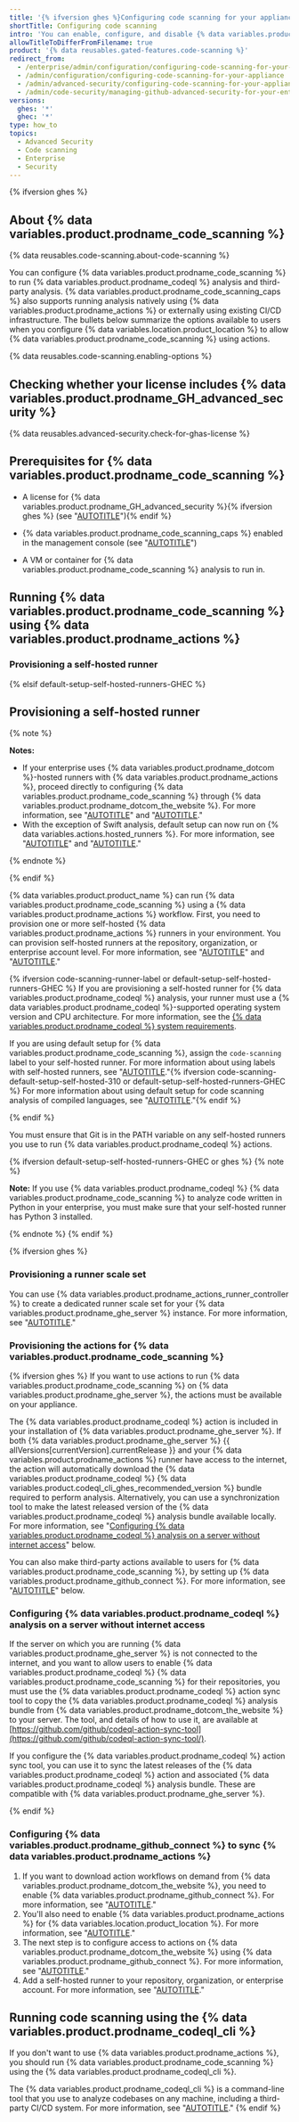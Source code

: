 ```yaml
---
title: '{% ifversion ghes %}Configuring code scanning for your appliance{% elsif default-setup-self-hosted-runners-GHEC %}Configuring self-hosted runners for code scanning in your enterprise{% endif %}'
shortTitle: Configuring code scanning
intro: 'You can enable, configure, and disable {% data variables.product.prodname_code_scanning %} for {% data variables.product.product_name %}{% ifversion default-setup-self-hosted-runners-GHEC %} without {% data variables.product.prodname_dotcom %}-hosted runners{% endif %}. {% data variables.product.prodname_code_scanning_caps %} allows users to scan code for vulnerabilities and errors.'
allowTitleToDifferFromFilename: true
product: '{% data reusables.gated-features.code-scanning %}'
redirect_from:
  - /enterprise/admin/configuration/configuring-code-scanning-for-your-appliance
  - /admin/configuration/configuring-code-scanning-for-your-appliance
  - /admin/advanced-security/configuring-code-scanning-for-your-appliance
  - /admin/code-security/managing-github-advanced-security-for-your-enterprise/configuring-code-scanning-for-your-appliance
versions:
  ghes: '*'
  ghec: '*'
type: how_to
topics:
  - Advanced Security
  - Code scanning
  - Enterprise
  - Security
---
```

<!--The CodeQL CLI man pages include a link to a section in this article. If you rename this article,
make sure that you also update the MS short link: https://aka.ms/code-scanning-docs/configuring-ghes.-->

{% ifversion ghes %}

## About {% data variables.product.prodname_code_scanning %}

{% data reusables.code-scanning.about-code-scanning %}

You can configure {% data variables.product.prodname_code_scanning %} to run {% data variables.product.prodname_codeql %} analysis and third-party analysis. {% data variables.product.prodname_code_scanning_caps %} also supports running analysis natively using {% data variables.product.prodname_actions %} or externally using existing CI/CD infrastructure. The bullets below summarize the options available to users when you configure {% data variables.location.product_location %} to allow {% data variables.product.prodname_code_scanning %} using actions.

{% data reusables.code-scanning.enabling-options %}

## Checking whether your license includes {% data variables.product.prodname_GH_advanced_security %}

{% data reusables.advanced-security.check-for-ghas-license %}

## Prerequisites for {% data variables.product.prodname_code_scanning %}

* A license for {% data variables.product.prodname_GH_advanced_security %}{% ifversion ghes %} (see "[AUTOTITLE](/billing/managing-billing-for-github-advanced-security/about-billing-for-github-advanced-security)"){% endif %}

* {% data variables.product.prodname_code_scanning_caps %} enabled in the management console (see "[AUTOTITLE](/admin/code-security/managing-github-advanced-security-for-your-enterprise/enabling-github-advanced-security-for-your-enterprise)")

* A VM or container for {% data variables.product.prodname_code_scanning %} analysis to run in.

<!-- Anchor to maintain the CodeQL CLI manual pages link: https://aka.ms/code-scanning-docs/configuring-ghes -->

<a name="running-code-scanning-using-github-actions"></a>

## Running {% data variables.product.prodname_code_scanning %} using {% data variables.product.prodname_actions %}

### Provisioning a self-hosted runner

{% elsif default-setup-self-hosted-runners-GHEC %}

## Provisioning a self-hosted runner

{% note %}

**Notes:**
  * If your enterprise uses {% data variables.product.prodname_dotcom %}-hosted runners with {% data variables.product.prodname_actions %}, proceed directly to configuring {% data variables.product.prodname_code_scanning %} through {% data variables.product.prodname_dotcom_the_website %}. For more information, see "[AUTOTITLE](/code-security/code-scanning/enabling-code-scanning/configuring-default-setup-for-code-scanning)" and "[AUTOTITLE](/code-security/code-scanning/enabling-code-scanning/configuring-default-setup-for-code-scanning-at-scale)."
  * With the exception of Swift analysis, default setup can now run on {% data variables.actions.hosted_runners %}. For more information, see "[AUTOTITLE](/actions/using-github-hosted-runners/about-larger-runners/about-larger-runners)" and "[AUTOTITLE](/code-security/code-scanning/managing-your-code-scanning-configuration/configuring-larger-runners-for-default-setup)."

{% endnote %}

{% endif %}

{% data variables.product.product_name %} can run {% data variables.product.prodname_code_scanning %} using a {% data variables.product.prodname_actions %} workflow. First, you need to provision one or more self-hosted {% data variables.product.prodname_actions %} runners in your environment. You can provision self-hosted runners at the repository, organization, or enterprise account level. For more information, see "[AUTOTITLE](/actions/hosting-your-own-runners/managing-self-hosted-runners/about-self-hosted-runners)" and "[AUTOTITLE](/actions/hosting-your-own-runners/managing-self-hosted-runners/adding-self-hosted-runners)."

{% ifversion code-scanning-runner-label or default-setup-self-hosted-runners-GHEC %}
If you are provisioning a self-hosted runner for {% data variables.product.prodname_codeql %} analysis, your runner must use a {% data variables.product.prodname_codeql %}-supported operating system version and CPU architecture. For more information, see the [{% data variables.product.prodname_codeql %} system requirements](https://codeql.github.com/docs/codeql-overview/system-requirements/).

If you are using default setup for {% data variables.product.prodname_code_scanning %}, assign the `code-scanning` label to your self-hosted runner. For more information about using labels with self-hosted runners, see "[AUTOTITLE](/actions/hosting-your-own-runners/managing-self-hosted-runners/using-labels-with-self-hosted-runners)."{% ifversion code-scanning-default-setup-self-hosted-310 or default-setup-self-hosted-runners-GHEC %} For more information about using default setup for code scanning analysis of compiled languages, see "[AUTOTITLE](/code-security/code-scanning/automatically-scanning-your-code-for-vulnerabilities-and-errors/codeql-code-scanning-for-compiled-languages)."{% endif %}

{% endif %}

You must ensure that Git is in the PATH variable on any self-hosted runners you use to run {% data variables.product.prodname_codeql %} actions.

{% ifversion default-setup-self-hosted-runners-GHEC or ghes %}
{% note %}

**Note:** If you use {% data variables.product.prodname_codeql %} {% data variables.product.prodname_code_scanning %} to analyze code written in Python in your enterprise, you must make sure that your self-hosted runner has Python 3 installed.

{% endnote %}
{% endif %}

{% ifversion ghes %}

### Provisioning a runner scale set

You can use {% data variables.product.prodname_actions_runner_controller %} to create a dedicated runner scale set for your {% data variables.product.prodname_ghe_server %} instance. For more information, see "[AUTOTITLE](/enterprise-server@latest/actions/hosting-your-own-runners/managing-self-hosted-runners-with-actions-runner-controller/deploying-runner-scale-sets-with-actions-runner-controller#using-arc-with-dependabot-and-code-scanning)."

### Provisioning the actions for {% data variables.product.prodname_code_scanning %}

{% ifversion ghes %}
If you want to use actions to run {% data variables.product.prodname_code_scanning %} on {% data variables.product.prodname_ghe_server %}, the actions must be available on your appliance.

The {% data variables.product.prodname_codeql %} action is included in your installation of {% data variables.product.prodname_ghe_server %}. If both {% data variables.product.prodname_ghe_server %} {{ allVersions[currentVersion].currentRelease }} and your {% data variables.product.prodname_actions %} runner have access to the internet, the action will automatically download the {% data variables.product.prodname_codeql %} {% data variables.product.codeql_cli_ghes_recommended_version %} bundle required to perform analysis. Alternatively, you can use a synchronization tool to make the latest released version of the {% data variables.product.prodname_codeql %} analysis bundle available locally. For more information, see "[Configuring {% data variables.product.prodname_codeql %} analysis on a server without internet access](#configuring-codeql-analysis-on-a-server-without-internet-access)" below.

You can also make third-party actions available to users for {% data variables.product.prodname_code_scanning %}, by setting up {% data variables.product.prodname_github_connect %}. For more information, see "[AUTOTITLE](/admin/code-security/managing-github-advanced-security-for-your-enterprise/configuring-code-scanning-for-your-appliance#configuring-github-connect-to-sync-github-actions)" below.

### Configuring {% data variables.product.prodname_codeql %} analysis on a server without internet access

If the server on which you are running {% data variables.product.prodname_ghe_server %} is not connected to the internet, and you want to allow users to enable {% data variables.product.prodname_codeql %} {% data variables.product.prodname_code_scanning %} for their repositories, you must use the {% data variables.product.prodname_codeql %} action sync tool to copy the {% data variables.product.prodname_codeql %} analysis bundle from {% data variables.product.prodname_dotcom_the_website %} to your server. The tool, and details of how to use it, are available at [https://github.com/github/codeql-action-sync-tool](https://github.com/github/codeql-action-sync-tool/).

If you configure the {% data variables.product.prodname_codeql %} action sync tool, you can use it to sync the latest releases of the {% data variables.product.prodname_codeql %} action and associated {% data variables.product.prodname_codeql %} analysis bundle. These are compatible with {% data variables.product.prodname_ghe_server %}.

{% endif %}

### Configuring {% data variables.product.prodname_github_connect %} to sync {% data variables.product.prodname_actions %}

1. If you want to download action workflows on demand from {% data variables.product.prodname_dotcom_the_website %}, you need to enable {% data variables.product.prodname_github_connect %}. For more information, see "[AUTOTITLE](/admin/configuration/configuring-github-connect/managing-github-connect#enabling-github-connect)."
1. You'll also need to enable {% data variables.product.prodname_actions %} for {% data variables.location.product_location %}. For more information, see "[AUTOTITLE](/admin/github-actions/getting-started-with-github-actions-for-your-enterprise/getting-started-with-github-actions-for-github-enterprise-server)."
1. The next step is to configure access to actions on {% data variables.product.prodname_dotcom_the_website %} using {% data variables.product.prodname_github_connect %}. For more information, see "[AUTOTITLE](/admin/github-actions/managing-access-to-actions-from-githubcom/enabling-automatic-access-to-githubcom-actions-using-github-connect)."
1. Add a self-hosted runner to your repository, organization, or enterprise account. For more information, see "[AUTOTITLE](/actions/hosting-your-own-runners/managing-self-hosted-runners/adding-self-hosted-runners)."

## Running code scanning using the {% data variables.product.prodname_codeql_cli %}

If you don't want to use {% data variables.product.prodname_actions %}, you should run {% data variables.product.prodname_code_scanning %} using the {% data variables.product.prodname_codeql_cli %}.

The {% data variables.product.prodname_codeql_cli %} is a command-line tool that you use to analyze codebases on any machine, including a third-party CI/CD system. For more information, see "[AUTOTITLE](/code-security/code-scanning/integrating-with-code-scanning/using-code-scanning-with-your-existing-ci-system)."
{% endif %}
